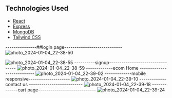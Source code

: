 ## Technologies Used

- [React](https://reactjs.org/)
- [Express](https://expressjs.com/)
- [MongoDB](https://www.mongodb.com/)
- [Tailwind CSS](https://tailwindcss.com/)

---------------##login page----------------------------
![photo_2024-01-04_22-38-50](https://github.com/abhinav-15/ecomfronted/assets/69742746/386dddf0-44d1-480e-855a-6b9317e6ac40)

![photo_2024-01-04_22-38-55](https://github.com/abhinav-15/ecomfronted/assets/69742746/eac23d05-bf67-4a11-96f4-1b12964d507c)
----------signup---------------------------------
![photo_2024-01-04_22-38-59](https://github.com/abhinav-15/ecomfronted/assets/69742746/f7afdbd3-141e-4693-8ddf-6a335ebec00a)
-------------ecom Home ---------------------------
![photo_2024-01-04_22-39-02](https://github.com/abhinav-15/ecomfronted/assets/69742746/ff328ba3-f255-4d37-a07f-a3a846d10449)
-------------mobile responsive--------------------
![photo_2024-01-04_22-39-10](https://github.com/abhinav-15/ecomfronted/assets/69742746/cb8f7994-579c-4497-8a34-5b23be4f3aeb)
-------------contact us --------------------------
![photo_2024-01-04_22-39-18](https://github.com/abhinav-15/ecomfronted/assets/69742746/1eea6885-179c-4cdf-862a-be755e81f064)
-------------cart page----------------------------
![photo_2024-01-04_22-39-24](https://github.com/abhinav-15/ecomfronted/assets/69742746/b7092c1f-6235-4d44-a78c-54683d0dbf96)





